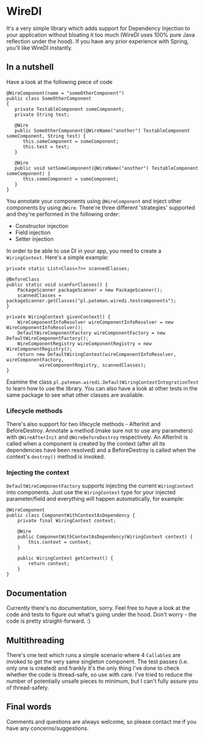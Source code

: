 # WireDI

It's a very simple library which adds support for Dependency Injection to your application without bloating it too much (WireDI uses 100% pure Java reflection under the hood). If you have any prior experience with Spring, you'll like WireDI instantly.

## In a nutshell
Have a look at the following piece of code

```
@WireComponent(name = "someOtherComponent")
public class SomeOtherComponent
{
   private TestableComponent someComponent;
   private String test;

   @Wire
   public SomeOtherComponent(@WireName("another") TestableComponent someComponent, String test) {
      this.someComponent = someComponent;
      this.test = test;
   }

   @Wire
   public void setSomeComponent(@WireName("another") TestableComponent someComponent) {
      this.someComponent = someComponent;
   }
}
```

You annotate your components using `@WireComponent` and inject other components by using `@Wire`. There're three different 'strategies' supported and they're performed in the following order:

* Constructor injection
* Field injection
* Setter injection

In order to be able to use DI in your app, you need to create a `WiringContext`. Here's a simple example:

```
private static List<Class<?>> scannedClasses;

@BeforeClass
public static void scanForClasses() {
    PackageScanner packageScanner = new PackageScanner();
    scannedClasses = packageScanner.getClasses("pl.pateman.wiredi.testcomponents");
}

private WiringContext givenContext() {
    WireComponentInfoResolver wireComponentInfoResolver = new WireComponentInfoResolver();
    DefaultWireComponentFactory wireComponentFactory = new DefaultWireComponentFactory();
    WireComponentRegistry wireComponentRegistry = new WireComponentRegistry();
    return new DefaultWiringContext(wireComponentInfoResolver, wireComponentFactory,
            wireComponentRegistry, scannedClasses);
}
```

Examine the class `pl.pateman.wiredi.DefaultWiringContextIntegrationTest` to learn how to use the library. You can also have a look at other tests in the same package to see what other classes are available.

### Lifecycle methods
There's also support for two lifecycle methods - AfterInit and BeforeDestroy. Annotate a method (make sure not to use any parameters) with `@WireAfterInit` and `@WireBeforeDestroy` respectively. An AfterInit is called when a component is created by the context (after all its dependencies have been resolved) and a BeforeDestroy is called when the context's `destroy()` method is invoked.

### Injecting the context
`DefaultWireComponentFactory` supports injecting the current `WiringContext` into components. Just use the `WiringContext` type for your injected parameter/field and everything will happen automatically, for example:

```
@WireComponent
public class ComponentWithContextAsDependency {
    private final WiringContext context;

    @Wire
    public ComponentWithContextAsDependency(WiringContext context) {
        this.context = context;
    }

    public WiringContext getContext() {
        return context;
    }
}
```

## Documentation
Currently there's no documentation, sorry. Feel free to have a look at the code and tests to figure out what's going under the hood. Don't worry - the code is pretty straight-forward. :)

## Multithreading
There's one test which runs a simple scenario where 4 `Callable`s are invoked to get the very same singleton component. The test passes (i.e. only one is created) and frankly it's the only thing I've done to check whether the code is thread-safe, so use with care. I've tried to reduce the number of potentially unsafe pieces to minimum, but I can't fully assure you of thread-safety.

## Final words
Comments and questions are always welcome, so please contact me if you have any concerns/suggestions. 